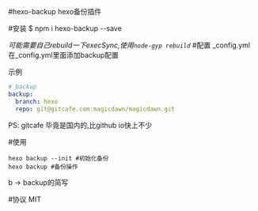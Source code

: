 #hexo-backup
hexo备份插件

#安装
	$ npm i hexo-backup --save
	
	

*可能需要自己rebuild一下execSync,使用`node-gyp rebuild`*
#配置 _config.yml
在_config.yml里面添加backup配置


示例
```yaml
# backup
backup:
  branch: hexo
  repo: git@gitcafe.com:magicdawn/magicdawn.git
```

PS:
gitcafe 毕竟是国内的,比github io快上不少


#使用
```shell
hexo backup --init #初始化备份
hexo backup #备份操作
```

b -> backup的简写

#协议
MIT